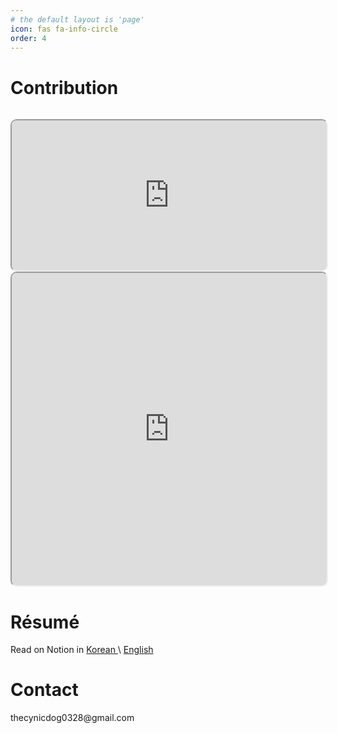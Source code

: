 ```yaml
---
# the default layout is 'page'
icon: fas fa-info-circle
order: 4
---
```

<h1>Contribution</h1>

<iframe width="100%" height="240" src="https://cynicdog.github.io/commits-spread/" style="margin-top: 15px; border-radius: 10px;"></iframe>
<iframe width="100%" height="500" src="https://cynicdog.github.io/commits-spread/#/network" style="border-radius: 10px;"></iframe>

<h1>Résumé</h1>
<div style="margin-bottom: 25px">
  Read on Notion in
  <a href="https://destiny-haddock-3af.notion.site/d42d22f39aee4329b56a43f2ac077c50?pvs=74"> Korean </a> \ 
  <a href="https://destiny-haddock-3af.notion.site/Simon-4d50e8b0c9a64dc19eaefac8f78c4983?pvs=4"> English </a>
</div>

<h1 id="1dfd2a8e-6261-424a-bc18-f0f2b3adb167" class="">Contact</h1>
thecynicdog0328@gmail.com
